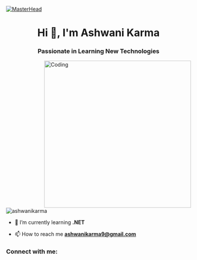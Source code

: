 [![MasterHead](file:///C:/Users/ashwa/Downloads/Beige%20Green%20Modern%20Simple%20Study%20Blog%20YouTube%20Banner.jpg)](https://ashwanikarma.io)
<h1 align="center">Hi 👋, I'm Ashwani Karma</h1>
<h3 align="center">Passionate in Learning New Technologies</h3>
<img align="right" alt="Coding" width="400" src="https://i.giphy.com/media/qgQUggAC3Pfv687qPC/giphy.webp">

<p align="left"> <img src="https://komarev.com/ghpvc/?username=ashwanikarma&label=Profile%20views&color=0e75b6&style=flat" alt="ashwanikarma" /> </p>

- 🌱 I’m currently learning **.NET**

- 📫 How to reach me **ashwanikarma9@gmail.com**

<h3 align="left">Connect with me:</h3>
<p align="left">
</p>

